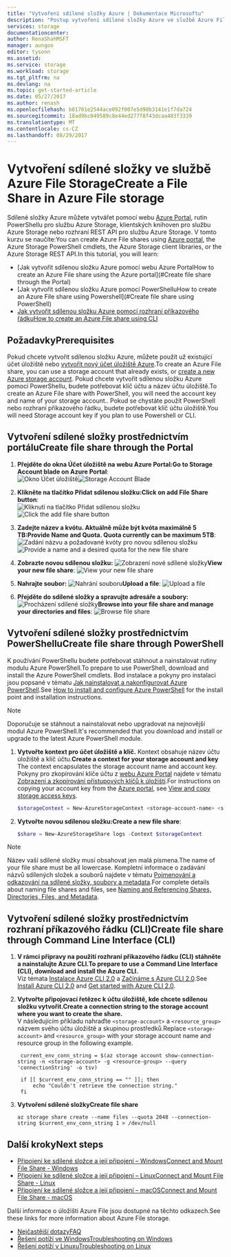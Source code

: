 ```yaml
---
title: "Vytvoření sdílené složky Azure | Dokumentace Microsoftu"
description: "Postup vytvoření sdílené složky Azure ve službě Azure File Storage pomocí webu Azure Portal, PowerShellu a Azure CLI."
services: storage
documentationcenter: 
author: RenaShahMSFT
manager: aungoo
editor: tysonn
ms.assetid: 
ms.service: storage
ms.workload: storage
ms.tgt_pltfrm: na
ms.devlang: na
ms.topic: get-started-article
ms.date: 05/27/2017
ms.author: renash
ms.openlocfilehash: b81701e2544ace092f007e5d98b3141e1f7da724
ms.sourcegitcommit: 18ad9bc049589c8e44ed277f8f43dcaa483f3339
ms.translationtype: MT
ms.contentlocale: cs-CZ
ms.lasthandoff: 08/29/2017
---
```

# <a name="create-a-file-share-in-azure-file-storage"></a><span data-ttu-id="41119-103">Vytvoření sdílené složky ve službě Azure File Storage</span><span class="sxs-lookup"><span data-stu-id="41119-103">Create a File Share in Azure File storage</span></span>
<span data-ttu-id="41119-104">Sdílené složky Azure můžete vytvářet pomocí webu [Azure Portal](https://portal.azure.com/), rutin PowerShellu pro službu Azure Storage, klientských knihoven pro službu Azure Storage nebo rozhraní REST API pro službu Azure Storage. V tomto kurzu se naučíte:</span><span class="sxs-lookup"><span data-stu-id="41119-104">You can create Azure File shares using [Azure portal](https://portal.azure.com/), the Azure Storage PowerShell cmdlets, the Azure Storage client libraries, or the Azure Storage REST API.In this tutorial, you will learn:</span></span>
* [<span data-ttu-id="41119-105">Jak vytvořit sdílenou složku Azure pomocí webu Azure Portal</span><span class="sxs-lookup"><span data-stu-id="41119-105">How to create an Azure File share using the Azure portal</span></span>](#Create file share through the Portal)
* [<span data-ttu-id="41119-106">Jak vytvořit sdílenou složku Azure pomocí PowerShellu</span><span class="sxs-lookup"><span data-stu-id="41119-106">How to create an Azure File share using Powershell</span></span>](#Create file share using PowerShell)
* [<span data-ttu-id="41119-107">Jak vytvořit sdílenou složku Azure pomocí rozhraní příkazového řádku</span><span class="sxs-lookup"><span data-stu-id="41119-107">How to create an Azure File share using CLI</span></span>](#create-file-share-using-command-line-interface-cli)

## <a name="prerequisites"></a><span data-ttu-id="41119-108">Požadavky</span><span class="sxs-lookup"><span data-stu-id="41119-108">Prerequisites</span></span>
<span data-ttu-id="41119-109">Pokud chcete vytvořit sdílenou složku Azure, můžete použít už existující účet úložiště nebo [vytvořit nový účet úložiště Azure](../common/storage-create-storage-account.md?toc=%2fazure%2fstorage%2ffiles%2ftoc.json).</span><span class="sxs-lookup"><span data-stu-id="41119-109">To create an Azure File share, you can use a storage account that already exists, or [create a new Azure storage account](../common/storage-create-storage-account.md?toc=%2fazure%2fstorage%2ffiles%2ftoc.json).</span></span> <span data-ttu-id="41119-110">Pokud chcete vytvořit sdílenou složku Azure pomocí PowerShellu, budete potřebovat klíč účtu a název účtu úložiště.</span><span class="sxs-lookup"><span data-stu-id="41119-110">To create an Azure File share with PowerShell, you will need the account key and name of your storage account..</span></span> <span data-ttu-id="41119-111">Pokud se chystáte použít PowerShell nebo rozhraní příkazového řádku, budete potřebovat klíč účtu úložiště.</span><span class="sxs-lookup"><span data-stu-id="41119-111">You will need Storage account key if you plan to use Powershell or CLI.</span></span>

## <a name="create-file-share-through-the-portal"></a><span data-ttu-id="41119-112">Vytvoření sdílené složky prostřednictvím portálu</span><span class="sxs-lookup"><span data-stu-id="41119-112">Create file share through the Portal</span></span>
1. <span data-ttu-id="41119-113">**Přejděte do okna Účet úložiště na webu Azure Portal:**</span><span class="sxs-lookup"><span data-stu-id="41119-113">**Go to Storage Account blade on Azure Portal**:</span></span>    
    <span data-ttu-id="41119-114">![Okno Účet úložiště](./media/storage-how-to-create-file-share/create-file-share-portal1.png)</span><span class="sxs-lookup"><span data-stu-id="41119-114">![Storage Account Blade](./media/storage-how-to-create-file-share/create-file-share-portal1.png)</span></span>

2. <span data-ttu-id="41119-115">**Klikněte na tlačítko Přidat sdílenou složku:**</span><span class="sxs-lookup"><span data-stu-id="41119-115">**Click on add File Share button**:</span></span>    
    <span data-ttu-id="41119-116">![Kliknutí na tlačítko Přidat sdílenou složku](./media/storage-how-to-create-file-share/create-file-share-portal2.png)</span><span class="sxs-lookup"><span data-stu-id="41119-116">![Click the add file share button](./media/storage-how-to-create-file-share/create-file-share-portal2.png)</span></span>

3. <span data-ttu-id="41119-117">**Zadejte název a kvótu. Aktuálně může být kvóta maximálně 5 TB:**</span><span class="sxs-lookup"><span data-stu-id="41119-117">**Provide Name and Quota. Quota currently can be maximum 5TB**:</span></span>    
    <span data-ttu-id="41119-118">![Zadání názvu a požadované kvóty pro novou sdílenou složku](./media/storage-how-to-create-file-share/create-file-share-portal3.png)</span><span class="sxs-lookup"><span data-stu-id="41119-118">![Provide a name and a desired quota for the new file share](./media/storage-how-to-create-file-share/create-file-share-portal3.png)</span></span>

4. <span data-ttu-id="41119-119">**Zobrazte novou sdílenou složku:** ![Zobrazení nové sdílené složky](./media/storage-how-to-create-file-share/create-file-share-portal4.png)</span><span class="sxs-lookup"><span data-stu-id="41119-119">**View your new file share**:  ![View your new file share](./media/storage-how-to-create-file-share/create-file-share-portal4.png)</span></span>

5. <span data-ttu-id="41119-120">**Nahrajte soubor:** ![Nahrání souboru](./media/storage-how-to-create-file-share/create-file-share-portal5.png)</span><span class="sxs-lookup"><span data-stu-id="41119-120">**Upload a file**:  ![Upload a file](./media/storage-how-to-create-file-share/create-file-share-portal5.png)</span></span>

6. <span data-ttu-id="41119-121">**Přejděte do sdílené složky a spravujte adresáře a soubory:** ![Procházení sdílené složky](./media/storage-how-to-create-file-share/create-file-share-portal6.png)</span><span class="sxs-lookup"><span data-stu-id="41119-121">**Browse into your file share and manage your directories and files**:  ![Browse file share](./media/storage-how-to-create-file-share/create-file-share-portal6.png)</span></span>


## <a name="create-file-share-through-powershell"></a><span data-ttu-id="41119-122">Vytvoření sdílené složky prostřednictvím PowerShellu</span><span class="sxs-lookup"><span data-stu-id="41119-122">Create file share through PowerShell</span></span>
<span data-ttu-id="41119-123">K používání PowerShellu budete potřebovat stáhnout a nainstalovat rutiny modulu Azure PowerShell.</span><span class="sxs-lookup"><span data-stu-id="41119-123">To prepare to use PowerShell, download and install the Azure PowerShell cmdlets.</span></span> <span data-ttu-id="41119-124">Bod instalace a pokyny pro instalaci jsou popsané v tématu [Jak nainstalovat a nakonfigurovat Azure PowerShell](https://azure.microsoft.com/documentation/articles/powershell-install-configure/).</span><span class="sxs-lookup"><span data-stu-id="41119-124">See [How to install and configure Azure PowerShell](https://azure.microsoft.com/documentation/articles/powershell-install-configure/) for the install point and installation instructions.</span></span>

> [!Note]  
> <span data-ttu-id="41119-125">Doporučuje se stáhnout a nainstalovat nebo upgradovat na nejnovější modul Azure PowerShell.</span><span class="sxs-lookup"><span data-stu-id="41119-125">It's recommended that you download and install or upgrade to the latest Azure PowerShell module.</span></span>

1. <span data-ttu-id="41119-126">**Vytvořte kontext pro účet úložiště a klíč.** Kontext obsahuje název účtu úložiště a klíč účtu.</span><span class="sxs-lookup"><span data-stu-id="41119-126">**Create a context for your storage account and key** The context encapsulates the storage account name and account key.</span></span> <span data-ttu-id="41119-127">Pokyny pro zkopírování klíče účtu z [webu Azure Portal](https://portal.azure.com/) najdete v tématu [Zobrazení a zkopírování přístupových klíčů k úložišti](../common/storage-create-storage-account.md?toc=%2fazure%2fstorage%2ffiles%2ftoc.json#view-and-copy-storage-access-keys).</span><span class="sxs-lookup"><span data-stu-id="41119-127">For instructions on copying your account key from the [Azure portal](https://portal.azure.com/), see [View and copy storage access keys](../common/storage-create-storage-account.md?toc=%2fazure%2fstorage%2ffiles%2ftoc.json#view-and-copy-storage-access-keys).</span></span>

    ```powershell
    $storageContext = New-AzureStorageContext <storage-account-name> <storage-account-key>
    ```
    
2. <span data-ttu-id="41119-128">**Vytvořte novou sdílenou složku:**</span><span class="sxs-lookup"><span data-stu-id="41119-128">**Create a new file share**:</span></span>    
    
    ```powershell
    $share = New-AzureStorageShare logs -Context $storageContext
    ```

> [!Note]  
> <span data-ttu-id="41119-129">Název vaší sdílené složky musí obsahovat jen malá písmena.</span><span class="sxs-lookup"><span data-stu-id="41119-129">The name of your file share must be all lowercase.</span></span> <span data-ttu-id="41119-130">Kompletní informace o zadávání názvů sdílených složek a souborů najdete v tématu [Pojmenování a odkazování na sdílené složky, soubory a metadata](https://msdn.microsoft.com/library/azure/dn167011.aspx).</span><span class="sxs-lookup"><span data-stu-id="41119-130">For complete details about naming file shares and files, see [Naming and Referencing Shares, Directories, Files, and Metadata](https://msdn.microsoft.com/library/azure/dn167011.aspx).</span></span>

## <a name="create-file-share-through-command-line-interface-cli"></a><span data-ttu-id="41119-131">Vytvoření sdílené složky prostřednictvím rozhraní příkazového řádku (CLI)</span><span class="sxs-lookup"><span data-stu-id="41119-131">Create file share through Command Line Interface (CLI)</span></span>
1. <span data-ttu-id="41119-132">**V rámci přípravy na použití rozhraní příkazového řádku (CLI) stáhněte a nainstalujte Azure CLI.**</span><span class="sxs-lookup"><span data-stu-id="41119-132">**To prepare to use a Command Line Interface (CLI), download and install the Azure CLI.**</span></span>  
    <span data-ttu-id="41119-133">Viz témata [Instalace Azure CLI 2.0](/cli/azure/install-az-cli2.md) a [Začínáme s Azure CLI 2.0](/cli/azure/get-started-with-azure-cli.md).</span><span class="sxs-lookup"><span data-stu-id="41119-133">See [Install Azure CLI 2.0](/cli/azure/install-az-cli2.md) and [Get started with Azure CLI 2.0](/cli/azure/get-started-with-azure-cli.md).</span></span>

2. <span data-ttu-id="41119-134">**Vytvořte připojovací řetězec k účtu úložiště, kde chcete sdílenou složku vytvořit.**</span><span class="sxs-lookup"><span data-stu-id="41119-134">**Create a connection string to the storage account where you want to create the share.**</span></span>  
    <span data-ttu-id="41119-135">V následujícím příkladu nahraďte ```<storage-account>``` a ```<resource_group>``` názvem svého účtu úložiště a skupinou prostředků.</span><span class="sxs-lookup"><span data-stu-id="41119-135">Replace ```<storage-account>``` and ```<resource_group>``` with your storage account name and resource group in the following example.</span></span>

   ```azurecli
    current_env_conn_string = $(az storage account show-connection-string -n <storage-account> -g <resource-group> --query 'connectionString' -o tsv)

    if [[ $current_env_conn_string == "" ]]; then  
        echo "Couldn't retrieve the connection string."
    fi
    ```

3. <span data-ttu-id="41119-136">**Vytvoření sdílené složky**</span><span class="sxs-lookup"><span data-stu-id="41119-136">**Create file share**</span></span>
    ```azurecli
    az storage share create --name files --quota 2048 --connection-string $current_env_conn_string 1 > /dev/null
    ```

## <a name="next-steps"></a><span data-ttu-id="41119-137">Další kroky</span><span class="sxs-lookup"><span data-stu-id="41119-137">Next steps</span></span>
* [<span data-ttu-id="41119-138">Připojení ke sdílené složce a její připojení – Windows</span><span class="sxs-lookup"><span data-stu-id="41119-138">Connect and Mount File Share - Windows</span></span>](storage-how-to-use-files-windows.md)
* [<span data-ttu-id="41119-139">Připojení ke sdílené složce a její připojení – Linux</span><span class="sxs-lookup"><span data-stu-id="41119-139">Connect and Mount File Share - Linux</span></span>](../storage-how-to-use-files-linux.md)
* [<span data-ttu-id="41119-140">Připojení ke sdílené složce a její připojení – macOS</span><span class="sxs-lookup"><span data-stu-id="41119-140">Connect and Mount File Share - macOS</span></span>](storage-how-to-use-files-mac.md)

<span data-ttu-id="41119-141">Další informace o úložišti Azure File jsou dostupné na těchto odkazech.</span><span class="sxs-lookup"><span data-stu-id="41119-141">See these links for more information about Azure File storage.</span></span>

* [<span data-ttu-id="41119-142">Nejčastější dotazy</span><span class="sxs-lookup"><span data-stu-id="41119-142">FAQ</span></span>](../storage-files-faq.md)
* [<span data-ttu-id="41119-143">Řešení potíží ve Windows</span><span class="sxs-lookup"><span data-stu-id="41119-143">Troubleshooting on Windows</span></span>](storage-troubleshoot-windows-file-connection-problems.md)      
* [<span data-ttu-id="41119-144">Řešení potíží v Linuxu</span><span class="sxs-lookup"><span data-stu-id="41119-144">Troubleshooting on Linux</span></span>](storage-troubleshoot-linux-file-connection-problems.md)   
